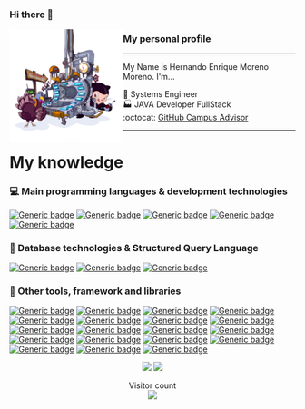 ### Hi there 👋

<p>
  <img align="left" width="200" height="200" src="https://raw.githubusercontent.com/hulkike/hulkike/master/images/gobbleotron.gif?raw=true">
  
### My personal profile
---

My Name is Hernando Enrique Moreno Moreno.  I'm...

:briefcase: Systems Engineer <br>
:factory: JAVA Developer FullStack <br>
:octocat: [GitHub Campus Advisor](https://education.github.com/teachers/advisors#campus_advisors_map)
</p>

---
# My knowledge
### :computer: Main programming languages & development technologies


[![Generic badge](https://img.shields.io/badge/Java-✓-brightgreen.svg?style=flat&logo=java&labelColor=black)](https://sdkman.io/)
[![Generic badge](https://img.shields.io/badge/JavaScript-✓-brightgreen.svg?style=flat&logo=javascript&labelColor=black)](https://javascript.info/)
[![Generic badge](https://img.shields.io/badge/TypeScript-✓-brightgreen.svg?style=flat&logo=typescript&labelColor=blue)](https://www.typescriptlang.org/docs/home.html)
[![Generic badge](https://img.shields.io/badge/HTML5-✓-brightgreen.svg?style=flat&logo=html5&labelColor=black)](https://developer.mozilla.org/es/docs/Web/HTML)
[![Generic badge](https://img.shields.io/badge/CSS-✓-brightgreen.svg?style=flat&logo=css3&labelColor=orange)](https://developer.mozilla.org/es/docs/Web/CSS)


### :minidisc: Database technologies & Structured Query Language
[![Generic badge](https://img.shields.io/badge/MySQL-✓-brightgreen.svg?style=flat&labelColor=black&logo=mysql)](https://www.mysql.com/)
[![Generic badge](https://img.shields.io/badge/Oracle-✓-brightgreen.svg?style=flat&labelColor=red&logo=oracle)](https://www.oracle.com/co/database/technologies/)
[![Generic badge](https://img.shields.io/badge/Postgres-✓-brightgreen.svg?style=flat&labelColor=blue&logo=postgresql)](https://www.postgresql.org/)


### :pushpin: Other tools, framework and libraries
[![Generic badge](https://img.shields.io/badge/GIT-✓-brightgreen.svg?style=flat&logo=git&labelColor=blue)](https://git-scm.com/)
[![Generic badge](https://img.shields.io/badge/Gitkraken-✓-brightgreen.svg?style=flat&logo=gitkraken&labelColor=black)](https://www.gitkraken.com/)
[![Generic badge](https://img.shields.io/badge/Markdown-✓-brightgreen.svg?style=flat&logo=markdown&labelColor=black)](https://www.markdownguide.org/getting-started/)
[![Generic badge](https://img.shields.io/badge/Bootstrap-✓-brightgreen.svg?style=flat&logo=bootstrap&labelColor=blueviolet)](https://getbootstrap.com/)
[![Generic badge](https://img.shields.io/badge/JSON-✓-brightgreen.svg?style=flat&logo=json&labelColor=blue)](https://www.json.org/json-en.html)
[![Generic badge](https://img.shields.io/badge/Docker-✓-brightgreen.svg?style=flat&logo=docker&labelColor=black)](https://www.docker.com/)
[![Generic badge](https://img.shields.io/badge/AWS-✓-brightgreen.svg?style=flat&logo=amazon-aws&labelColor=black)](https://aws.amazon.com/es/)
[![Generic badge](https://img.shields.io/badge/Windows-✓-brightgreen.svg?style=flat&logo=windows&labelColor=blue)](https://www.microsoft.com/es-co/windows)
[![Generic badge](https://img.shields.io/badge/Linux-✓-brightgreen.svg?style=flat&logo=linux&labelColor=black)](https://www.linux.org/)
[![Generic badge](https://img.shields.io/badge/Bash-✓-brightgreen.svg?style=flat&logo=gnu-bash&labelColor=black)](https://www.gnu.org/software/bash/manual/bash.html)
[![Generic badge](https://img.shields.io/badge/Maven-✓-brightgreen.svg?style=flat&logo=apache-maven&labelColor=black)](https://maven.apache.org/)
[![Generic badge](https://img.shields.io/badge/Gradle-✓-brightgreen.svg?style=flat&logo=gradle&labelColor=black)](https://gradle.org/)
[![Generic badge](https://img.shields.io/badge/NPM-✓-brightgreen.svg?style=flat&logo=npm&labelColor=blue)](https://www.npmjs.com/)
[![Generic badge](https://img.shields.io/badge/Webpack-✓-brightgreen.svg?style=flat&logo=Webpack&labelColor=black)](https://webpack.js.org/)
[![Generic badge](https://img.shields.io/badge/Eclipse-✓-brightgreen.svg?style=flat&logo=eclipse&labelColor=black)](https://www.eclipse.org/)
[![Generic badge](https://img.shields.io/badge/Vscode-✓-brightgreen.svg?style=flat&logo=visual-studio-code&labelColor=blue)](https://code.visualstudio.com/)
[![Generic badge](https://img.shields.io/badge/NetBeans-✓-brightgreen.svg?style=flat&logo=apache-netbeans-ide&labelColor=black)](https://netbeans.org/)
[![Generic badge](https://img.shields.io/badge/IntelliJ-✓-brightgreen.svg?style=flat&logo=intellij-idea&labelColor=red)](https://www.jetbrains.com/es-es/idea/)
[![Generic badge](https://img.shields.io/badge/WebStorm-✓-brightgreen.svg?style=flat&logo=webstorm&labelColor=orange)](https://www.jetbrains.com/es-es/webstorm/)

<p align = "center">
<img src="https://github-readme-stats-hulkike1.vercel.app/api?username=hulkike&show_icons=true&theme=dracula&include_all_commits=true&hide_title=true&hide=stars&line_height=25"/>

<img src="https://github-readme-stats-hulkike1.vercel.app/api/top-langs/?username=hulkike&layout=compact&hide=ruby,TSQL,HTML,Hack&hide_title=true&theme=dracula&card_width=250"/>
</p>

<p align="center">
  Visitor count<br>
  <img src="https://profile-counter.glitch.me/hulkike/count.svg" />
</p>
